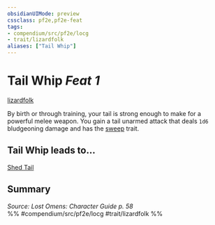 ```yaml
---
obsidianUIMode: preview
cssclass: pf2e,pf2e-feat
tags:
- compendium/src/pf2e/locg
- trait/lizardfolk
aliases: ["Tail Whip"]
---
```

# Tail Whip  *Feat 1*  
[lizardfolk](../../rules/traits/lizardfolk-b1.md)  


By birth or through training, your tail is strong enough to make for a powerful melee weapon. You gain a tail unarmed attack that deals `1d6` bludgeoning damage and has the [sweep](../../rules/traits/sweep.md) trait.

## Tail Whip leads to...

[Shed Tail](shed-tail-locg.md)

## Summary

*Source: Lost Omens: Character Guide p. 58*  
%% #compendium/src/pf2e/locg #trait/lizardfolk %%